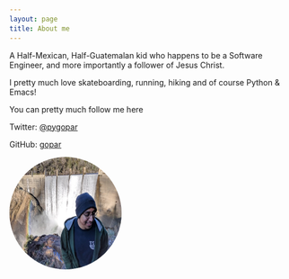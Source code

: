 ```yaml
---
layout: page
title: About me
---
```


A Half-Mexican, Half-Guatemalan kid who happens to be a Software Engineer, and more importantly a
follower of Jesus Christ.

I pretty much love skateboarding, running, hiking and of course Python & Emacs!

You can pretty much follow me here

Twitter: [@pygopar](https://twitter.com/pygopar)

GitHub: [gopar](https://github.com/gopar)

<img src="/assets/images/profile.jpg" alt="Author's profile picture"
    style="width: 200px; height: 200px; border-radius: 100%;"/>
